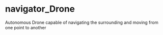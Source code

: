 # navigator_Drone
Autonomous Drone capable of navigating the surrounding and moving from one point to another
